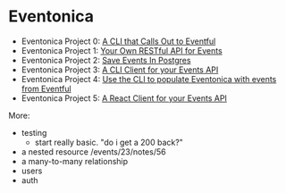 # Eventonica

- Eventonica Project 0: [A CLI that Calls Out to Eventful](0-cli.md)
- Eventonica Project 1: [Your Own RESTful API for Events](1-api.md)
- Eventonica Project 2: [Save Events In Postgres](2-database.md)
- Eventonica Project 3: [A CLI Client for your Events API](3-cli-client.md)
- Eventonica Project 4: [Use the CLI to populate Eventonica with events from Eventful](4-populate.md)
- Eventonica Project 5: [A React Client for your Events API](5-react-client.md)


More:
- testing
  - start really basic. "do i get a 200 back?"
- a nested resource /events/23/notes/56
- a many-to-many relationship
- users
- auth